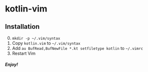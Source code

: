 # kotlin-vim

## Installation

0. `mkdir -p ~/.vim/syntax`
1. Copy `kotlin.vim` to `~/.vim/syntax`
2. Add `au BufRead,BufNewFile *.kt setfiletype kotlin` to `~/.vimrc`
3. Restart Vim

##### Enjoy!


